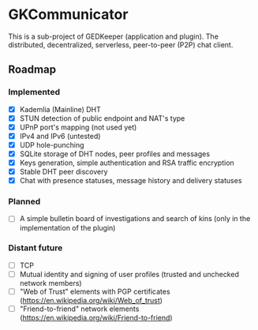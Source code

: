 # GKCommunicator

This is a sub-project of GEDKeeper (application and plugin). The distributed, decentralized, serverless, peer-to-peer (P2P) chat client. 

## Roadmap

### Implemented

- [x] Kademlia (Mainline) DHT
- [x] STUN detection of public endpoint and NAT's type
- [x] UPnP port's mapping (not used yet)
- [x] IPv4 and IPv6 (untested)
- [x] UDP hole-punching
- [x] SQLite storage of DHT nodes, peer profiles and messages
- [x] Keys generation, simple authentication and RSA traffic encryption
- [x] Stable DHT peer discovery
- [x] Chat with presence statuses, message history and delivery statuses

### Planned

- [ ] A simple bulletin board of investigations and search of kins (only in the implementation of the plugin)

### Distant future

- [ ] TCP
- [ ] Mutual identity and signing of user profiles (trusted and unchecked network members)
- [ ] "Web of Trust" elements with PGP certificates (https://en.wikipedia.org/wiki/Web_of_trust)
- [ ] "Friend-to-friend" network elements (https://en.wikipedia.org/wiki/Friend-to-friend)
